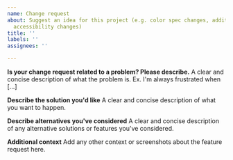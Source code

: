 ```yaml
---
name: Change request
about: Suggest an idea for this project (e.g. color spec changes, additional ports,
  accessibility changes)
title: ''
labels: ''
assignees: ''

---
```


**Is your change request related to a problem? Please describe.**
A clear and concise description of what the problem is. Ex. I'm always frustrated when [...]

**Describe the solution you'd like**
A clear and concise description of what you want to happen.

**Describe alternatives you've considered**
A clear and concise description of any alternative solutions or features you've considered.

**Additional context**
Add any other context or screenshots about the feature request here.
